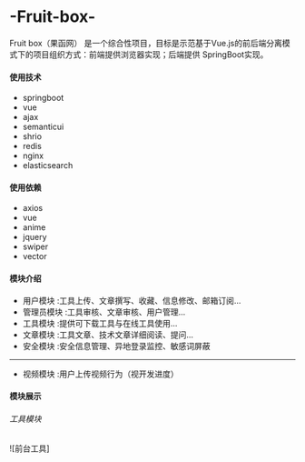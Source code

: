 # -Fruit-box-
Fruit box（果函网） 是一个综合性项目，目标是示范基于Vue.js的前后端分离模式下的项目组织方式：前端提供浏览器实现；后端提供 SpringBoot实现。

####  使用技术

*  springboot
*  vue
*  ajax
*  semanticui
*  shrio
*  redis
*  nginx
*  elasticsearch

####  使用依赖
*  axios
*  vue
*  anime
*  jquery
*  swiper
*  vector

#### 模块介绍
*  用户模块                 :工具上传、文章撰写、收藏、信息修改、邮箱订阅...
*  管理员模块               :工具审核、文章审核、用户管理...
*  工具模块                 :提供可下载工具与在线工具使用...
*  文章模块                 :工具文章、技术文章详细阅读、提问...
*  安全模块                 :安全信息管理、异地登录监控、敏感词屏蔽
-------------
*  视频模块                 :用户上传视频行为（视开发进度）

#### 模块展示
###### 工具模块
![前台工具]
